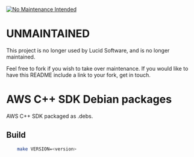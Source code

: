 [![No Maintenance Intended](http://unmaintained.tech/badge.svg)](http://unmaintained.tech/)

# UNMAINTAINED

This project is no longer used by Lucid Software, and is no longer maintained. 

Feel free to fork if you wish to take over maintenance. If you would like to have this README include a link to your fork, get in touch.

# AWS C++ SDK Debian packages

AWS C++ SDK packaged as .debs.

## Build

```sh
	make VERSION=<version>
```
